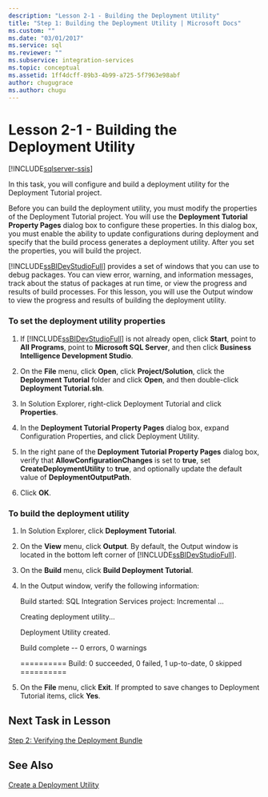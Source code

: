 ```yaml
---
description: "Lesson 2-1 - Building the Deployment Utility"
title: "Step 1: Building the Deployment Utility | Microsoft Docs"
ms.custom: ""
ms.date: "03/01/2017"
ms.service: sql
ms.reviewer: ""
ms.subservice: integration-services
ms.topic: conceptual
ms.assetid: 1ff4dcff-89b3-4b99-a725-5f7963e98abf
author: chugugrace
ms.author: chugu
---
```

# Lesson 2-1 - Building the Deployment Utility

[!INCLUDE[sqlserver-ssis](../includes/applies-to-version/sqlserver-ssis.md)]


In this task, you will configure and build a deployment utility for the Deployment Tutorial project.  
  
Before you can build the deployment utility, you must modify the properties of the Deployment Tutorial project. You will use the **Deployment Tutorial Property Pages** dialog box to configure these properties. In this dialog box, you must enable the ability to update configurations during deployment and specify that the build process generates a deployment utility. After you set the properties, you will build the project.  
  
[!INCLUDE[ssBIDevStudioFull](../includes/ssbidevstudiofull-md.md)] provides a set of windows that you can use to debug packages. You can view error, warning, and information messages, track about the status of packages at run time, or view the progress and results of build processes. For this lesson, you will use the Output window to view the progress and results of building the deployment utility.  
  
### To set the deployment utility properties  
  
1.  If [!INCLUDE[ssBIDevStudioFull](../includes/ssbidevstudiofull-md.md)] is not already open, click **Start**, point to **All Programs**, point to **Microsoft SQL Server**, and then click **Business Intelligence Development Studio**.  
  
2.  On the **File** menu, click **Open**, click **Project/Solution**, click the **Deployment Tutorial** folder and click **Open**, and then double-click **Deployment Tutorial.sln**.  
  
3.  In Solution Explorer, right-click Deployment Tutorial and click **Properties**.  
  
4.  In the **Deployment Tutorial Property Pages** dialog box, expand Configuration Properties, and click Deployment Utility.  
  
5.  In the right pane of the **Deployment Tutorial Property Pages** dialog box, verify that **AllowConfigurationChanges** is set to **true**, set **CreateDeploymentUtility** to **true**, and optionally update the default value of **DeploymentOutputPath**.  
  
6.  Click **OK**.  
  
### To build the deployment utility  
  
1.  In Solution Explorer, click **Deployment Tutorial**.  
  
2.  On the **View** menu, click **Output**. By default, the Output window is located in the bottom left corner of [!INCLUDE[ssBIDevStudioFull](../includes/ssbidevstudiofull-md.md)].  
  
3.  On the **Build** menu, click **Build Deployment Tutorial**.  
  
4.  In the Output window, verify the following information:  
  
    Build started: SQL Integration Services project: Incremental ...  
  
    Creating deployment utility...  
  
    Deployment Utility created.  
  
    Build complete -- 0 errors, 0 warnings  
  
    ========== Build: 0 succeeded, 0 failed, 1 up-to-date, 0 skipped ==========  
  
5.  On the **File** menu, click **Exit**. If prompted to save changes to Deployment Tutorial items, click **Yes**.  
  
## Next Task in Lesson  
[Step 2: Verifying the Deployment Bundle](../integration-services/lesson-2-2-verifying-the-deployment-bundle.md)  
  
## See Also  
[Create a Deployment Utility](./packages/legacy-package-deployment-ssis.md)  
  
  
